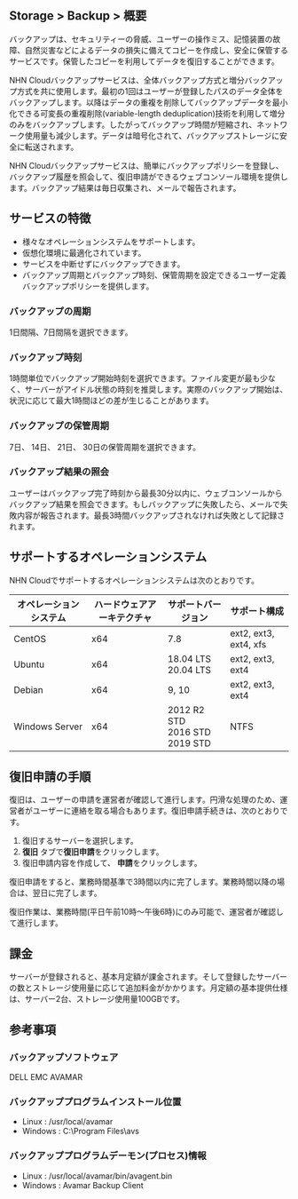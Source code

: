 ## Storage > Backup > 概要

バックアップは、セキュリティーの脅威、ユーザーの操作ミス、記憶装置の故障、自然災害などによるデータの損失に備えてコピーを作成し、安全に保管するサービスです。保管したコピーを利用してデータを復旧することができます。

NHN Cloudバックアップサービスは、全体バックアップ方式と増分バックアップ方式を共に使用します。最初の1回はユーザーが登録したパスのデータ全体をバックアップします。以降はデータの重複を削除してバックアップデータを最小化できる可変長の重複削除(variable-length deduplication)技術を利用して増分のみをバックアップします。したがってバックアップ時間が短縮され、ネットワーク使用量も減少します。データは暗号化されて、バックアップストレージに安全に転送されます。

NHN Cloudバックアップサービスは、簡単にバックアップポリシーを登録し、バックアップ履歴を照会して、復旧申請ができるウェブコンソール環境を提供します。バックアップ結果は毎日収集され、メールで報告されます。

## サービスの特徴
* 様々なオペレーションシステムをサポートします。
* 仮想化環境に最適化されています。
* サービスを中断せずにバックアップできます。
* バックアップ周期とバックアップ時刻、保管周期を設定できるユーザー定義バックアップポリシーを提供します。

### バックアップの周期
1日間隔、7日間隔を選択できます。

### バックアップ時刻
1時間単位でバックアップ開始時刻を選択できます。ファイル変更が最も少なく、サーバーがアイドル状態の時刻を推奨します。実際のバックアップ開始は、状況に応じて最大1時間ほどの差が生じることがあります。

### バックアップの保管周期
7日、 14日、 21日、 30日の保管周期を選択できます。

### バックアップ結果の照会
ユーザーはバックアップ完了時刻から最長30分以内に、ウェブコンソールからバックアップ結果を照会できます。もしバックアップに失敗したら、メールで失敗内容が報告されます。最長3時間バックアップされなければ失敗として記録されます。

## サポートするオペレーションシステム
NHN Cloudでサポートするオペレーションシステムは次のとおりです。

| オペレーションシステム | ハードウェアアーキテクチャ | サポートバージョン | サポート構成 |
| --- | --- | --- | --- |
| CentOS | x64 | 7.8 | ext2, ext3, ext4, xfs |
| Ubuntu | x64 | 18.04 LTS<br/>20.04 LTS | ext2, ext3, ext4 |
| Debian | x64 | 9, 10 | ext2, ext3, ext4 |
| Windows Server | x64 | 2012 R2 STD<br/>2016 STD<br/>2019 STD | NTFS |

## 復旧申請の手順
復旧は、ユーザーの申請を運営者が確認して進行します。円滑な処理のため、運営者がユーザーに連絡を取る場合もあります。復旧申請手続きは、次のとおりです。

1. 復旧するサーバーを選択します。
2. **復旧** タブで**復旧申請**をクリックします。
3. 復旧申請内容を作成して、 **申請**をクリックします。

復旧申請をすると、業務時間基準で3時間以内に完了します。業務時間以降の場合は、翌日に完了します。

復旧作業は、業務時間(平日午前10時～午後6時)にのみ可能で、運営者が確認して進行します。

## 課金
サーバーが登録されると、基本月定額が課金されます。そして登録したサーバーの数とストレージ使用量に応じて追加料金がかかります。月定額の基本提供仕様は、サーバー2台、ストレージ使用量100GBです。

## 参考事項
### バックアップソフトウェア
DELL EMC AVAMAR

### バックアッププログラムインストール位置
* Linux : /usr/local/avamar
* Windows : C:\Program Files\avs

### バックアッププログラムデーモン(プロセス)情報
* Linux : /usr/local/avamar/bin/avagent.bin
* Windows : Avamar Backup Client
